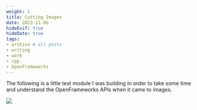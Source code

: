 ```yaml
---
weight: 1
title: Cutting Images
date: 2023-11-06
hideExif: true
hideDate: true
tags:
- archive # all posts
- writing
- work
- cpp
- OpenFrameworks 
---
```


The following is a little test module I was building in order to take some time and understand the OpenFrameworks APIs when it came to images. 

![](https://live.staticflickr.com/65535/53400733220_5ca32e6dea_b_d.jpg)